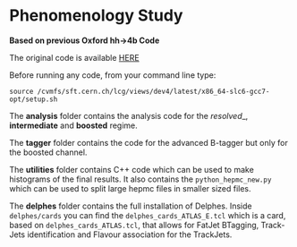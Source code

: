 # Phenomenology Study
**Based on previous Oxford hh->4b Code**

The original code is available [HERE](https://github.com/beojan/oxford-hh4b-pheno-code)

Before running any code, from your command line type: 

```source /cvmfs/sft.cern.ch/lcg/views/dev4/latest/x86_64-slc6-gcc7-opt/setup.sh```

The __analysis__ folder contains the analysis code for the _resolved__, __intermediate__ and __boosted__ regime.

The __tagger__ folder contains the code for the advanced B-tagger but only for the boosted channel.

The __utilities__ folder contains C++ code which can be used to make histograms of the final results. It also contains the ```python_hepmc_new.py``` which can be used to split large hepmc files in smaller sized files.

The __delphes__ folder contains the full installation of Delphes. Inside ```delphes/cards``` you can find the ```delphes_cards_ATLAS_E.tcl``` which is a card, based on ```delphes_cards_ATLAS.tcl```, that allows for FatJet BTagging, Track-Jets identification and Flavour association for the TrackJets. 



